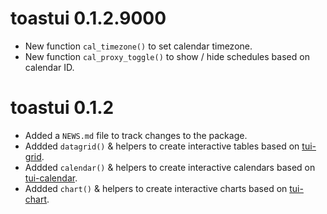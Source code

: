 # toastui 0.1.2.9000

* New function `cal_timezone()` to set calendar timezone.
* New function `cal_proxy_toggle()` to show / hide schedules based on calendar ID.



# toastui 0.1.2

* Added a `NEWS.md` file to track changes to the package.
* Addded `datagrid()` & helpers to create interactive tables based on [tui-grid](https://ui.toast.com/tui-grid/).
* Addded `calendar()` & helpers to create interactive calendars based on [tui-calendar](https://ui.toast.com/tui-calendar/).
* Addded `chart()` & helpers to create interactive charts based on [tui-chart](https://ui.toast.com/tui-chart/).
